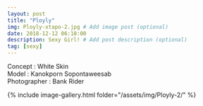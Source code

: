```yaml
---
layout: post
title: "Ployly"
img: Ployly-xtapo-2.jpg # Add image post (optional)
date: 2018-12-12 06:10:00
description: Sexy Girl! # Add post description (optional)
tag: [sexy]
---
```

Concept : White Skin  
Model : Kanokporn Sopontaweesab  
Photographer : Bank Rider  

{% include image-gallery.html folder="/assets/img/Ployly-2/" %}
